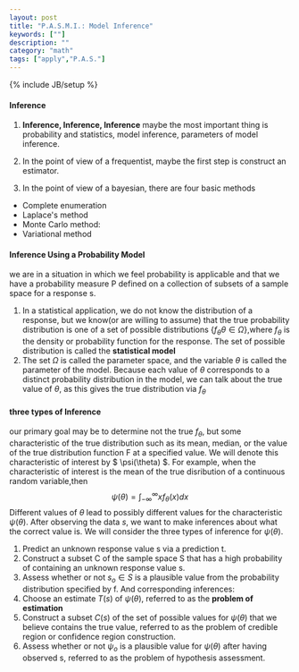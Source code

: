 ```yaml
---
layout: post
title: "P.A.S.M.I.: Model Inference"
keywords: [""]
description: ""
category: "math"
tags: ["apply","P.A.S."]
---
```

{% include JB/setup %}


#### Inference
1. **Inference, Inference, Inference** maybe the most important thing is
   probability and statistics, model inference, parameters of model inference.

2. In the point of view of a frequentist, maybe the first step is construct an estimator.
3. In the point of view  of a bayesian, there are four basic methods
- Complete enumeration
- Laplace's method
- Monte Carlo method: 
- Variational method


#### Inference Using a Probability Model
we are in a situation in which we feel probability is applicable and that we
have a probability measure P defined on a collection of subsets of a sample
space for a response s.

1. In a statistical application, we do not know the distribution of a response,
   but we know(or are willing to assume) that the true probability distribution
   is one of a set of possible distributions $\{ f_{\theta} \theta \in
   \Omega\}$,where $f_\theta$ is the density or probability function for the
   response. The set of possible distribution is called the **statistical model**
2. The set $\Omega$ is called the parameter space, and the variable $\theta$ is
   called the parameter of the model. Because each value of $\theta$ corresponds
   to a distinct probability distribution in the model, we can talk about the
   true value of $\theta$, as this gives the true distribution via $f_{\theta}$

#### three types of Inference
our primary goal may be to determine not the true $f_\theta$, but some
characteristic of the true distribution such as its mean, median, or the value
of the true distribution function F at a specified value. We will denote this
characteristic of interest by $ \psi(\theta) $. For example, when the
characteristic of interest is the mean of the true disribution of a continuous
random variable,then 
$$
\psi(\theta)=\int_{-\infty}^{\infty} x f_{\theta}(x) d x
$$
Different values of $\theta$ lead to possibly different values for the
characteristic $\psi(\theta)$. After observing the data $s$, we want to make
inferences about what the correct value is. We will consider the three types of
inference for $\psi(\theta)$.

1. Predict an unknown response value s via a prediction t.
2. Construct a subset C of the sample space S that has a high probability of
   containing an unknown response value s.
3. Assess whether or not $s_o \in S$ is a plausible value from the probability
   distribution specified by f.
And corresponding inferences:
1. Choose an estimate $T(s)$ of $\psi(\theta)$, referred to as the **problem of
   estimation**
2. Construct a subset $C(s)$ of the set of possible values for $\psi(\theta)$
   that we believe contains the true value, referred to as the problem of
   credible region or confidence region construction.
3. Assess whether or not $\psi_o$ is a plausible value for $\psi(\theta)$ after
   having observed s, referred to as the problem of hypothesis assessment.

 

